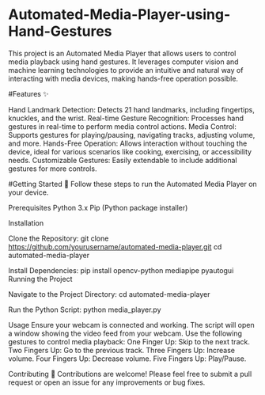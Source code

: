 # Automated-Media-Player-using-Hand-Gestures
This project is an Automated Media Player that allows users to control media playback using hand gestures. It leverages computer vision and machine learning technologies to provide an intuitive and natural way of interacting with media devices, making hands-free operation possible.

#Features ✨

Hand Landmark Detection: Detects 21 hand landmarks, including fingertips, knuckles, and the wrist.
Real-time Gesture Recognition: Processes hand gestures in real-time to perform media control actions.
Media Control: Supports gestures for playing/pausing, navigating tracks, adjusting volume, and more.
Hands-Free Operation: Allows interaction without touching the device, ideal for various scenarios like cooking, exercising, or accessibility needs.
Customizable Gestures: Easily extendable to include additional gestures for more controls.

#Getting Started 🚀
Follow these steps to run the Automated Media Player on your device.

Prerequisites
Python 3.x
Pip (Python package installer)

Installation

Clone the Repository:
git clone https://github.com/yourusername/automated-media-player.git
cd automated-media-player

Install Dependencies:
pip install opencv-python mediapipe pyautogui
Running the Project

Navigate to the Project Directory:
cd automated-media-player

Run the Python Script:
python media_player.py

Usage
Ensure your webcam is connected and working.
The script will open a window showing the video feed from your webcam.
Use the following gestures to control media playback:
One Finger Up: Skip to the next track.
Two Fingers Up: Go to the previous track.
Three Fingers Up: Increase volume.
Four Fingers Up: Decrease volume.
Five Fingers Up: Play/Pause.

Contributing 🤝
Contributions are welcome! Please feel free to submit a pull request or open an issue for any improvements or bug fixes.
